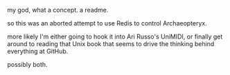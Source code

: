 my god, what a concept. a readme.

so this was an aborted attempt to use Redis to control Archaeopteryx.

more likely I'm either going to hook it into Ari Russo's UniMIDI, or finally get around to reading that Unix book that seems to drive the thinking behind everything at GitHub.

possibly both.

